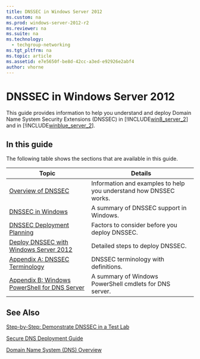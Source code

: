 ```yaml
---
title: DNSSEC in Windows Server 2012
ms.custom: na
ms.prod: windows-server-2012-r2
ms.reviewer: na
ms.suite: na
ms.technology: 
  - techgroup-networking
ms.tgt_pltfrm: na
ms.topic: article
ms.assetid: e7e5650f-be8d-42cc-a3ed-e92926e2abf4
author: vhorne
---
```

# DNSSEC in Windows Server 2012
This guide provides information to help you understand and deploy Domain Name System Security Extensions \(DNSSEC\) in [!INCLUDE[win8_server_2](../Token/win8_server_2_md.md)] and in [!INCLUDE[winblue_server_2](../Token/winblue_server_2_md.md)].  
  
## In this guide  
The following table shows the sections that are available in this guide.  
  
|Topic|Details|  
|---------|-----------|  
|[Overview of DNSSEC](../Topic/Overview-of-DNSSEC.md)|Information and examples to help you understand how DNSSEC works.|  
|[DNSSEC in Windows](../Topic/DNSSEC-in-Windows.md)|A summary of DNSSEC support in Windows.|  
|[DNSSEC Deployment Planning](../Topic/DNSSEC-Deployment-Planning.md)|Factors to consider before you deploy DNSSEC.|  
|[Deploy DNSSEC with Windows Server 2012](../Topic/Deploy-DNSSEC-with-Windows-Server-2012.md)|Detailed steps to deploy DNSSEC.|  
|[Appendix A: DNSSEC Terminology](../Topic/Appendix-A--DNSSEC-Terminology.md)|DNSSEC terminology with definitions.|  
|[Appendix B: Windows PowerShell for DNS Server](../Topic/Appendix-B--Windows-PowerShell-for-DNS-Server.md)|A summary of Windows PowerShell cmdlets for DNS server.|  
  
## See Also  
[Step-by-Step: Demonstrate DNSSEC in a Test Lab](../Topic/Step-by-Step--Demonstrate-DNSSEC-in-a-Test-Lab.md)  
  
[Secure DNS Deployment Guide](http://technet.microsoft.com/library/ee649266.aspx)  
  
[Domain Name System &#40;DNS&#41; Overview](../Topic/Domain-Name-System--DNS--Overview.md)  
  
